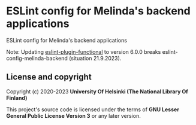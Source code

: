 # ESLint config for Melinda's backend applications

ESLint config for Melinda's backend applications

Note: Updating [eslint-plugin-functional](https://www.npmjs.com/package/eslint-plugin-functional) to version 6.0.0 breaks eslint-config-melinda-backend (situation 21.9.2023).

## License and copyright

Copyright (c) 2020-2023 **University Of Helsinki (The National Library Of Finland)**

This project's source code is licensed under the terms of **GNU Lesser General Public License Version 3** or any later version.
